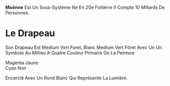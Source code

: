 **Moênne** Est Un Sous-Système Né En 20e Foitièrre Il Compte 10 Millards De Personnes.

# Le Drapeau
Son Drapeau Est Medium Vert Foret, Blanc Medium Vert Fôret Avec Un Un Symbole Au Millieu A Quatre Couleur Primaire De La Peinture

Magenta Jaune  
Cyan Noir

Encerclé Avec Un Rond Blanc Qui Représente La Lumière.